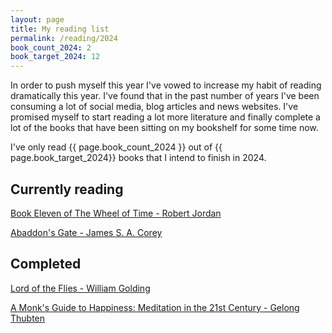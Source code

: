 ```yaml
---
layout: page
title: My reading list
permalink: /reading/2024
book_count_2024: 2
book_target_2024: 12
---
```


In order to push myself this year I've vowed to increase my habit of reading dramatically this year.  I've found that in the past number of years I've been consuming a lot of social media, blog articles and news websites.  I've promised myself to start reading a lot more literature and finally complete a lot of the books that have been sitting on my bookshelf for some time now.

I've only read {{ page.book_count_2024 }} out of {{ page.book_target_2024}} books that I intend to finish in 2024.

## Currently reading

[Book Eleven of The Wheel of Time  - Robert Jordan]()
	
[Abaddon's Gate - James S. A. Corey]()

## Completed

[Lord of the Flies - William Golding]()

[A Monk's Guide to Happiness: Meditation in the 21st Century - Gelong Thubten]()